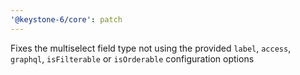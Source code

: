 ```yaml
---
'@keystone-6/core': patch
---
```


Fixes the multiselect field type not using the provided `label`, `access`, `graphql`, `isFilterable` or `isOrderable` configuration options
